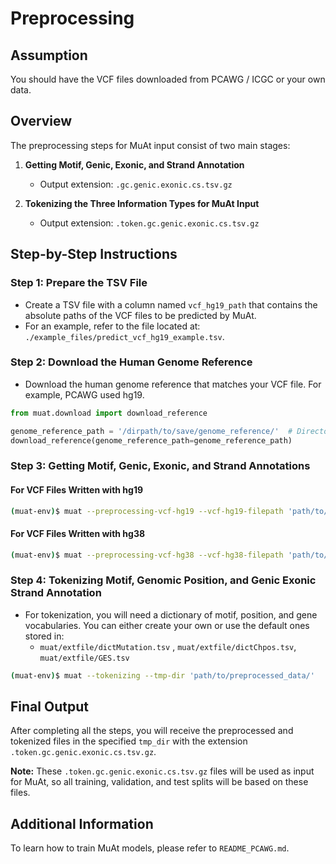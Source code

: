 # Preprocessing

## Assumption
You should have the VCF files downloaded from PCAWG / ICGC or your own data.

## Overview
The preprocessing steps for MuAt input consist of two main stages:

1. **Getting Motif, Genic, Exonic, and Strand Annotation**
   - Output extension: `.gc.genic.exonic.cs.tsv.gz`
   
2. **Tokenizing the Three Information Types for MuAt Input**
   - Output extension: `.token.gc.genic.exonic.cs.tsv.gz`

## Step-by-Step Instructions

### Step 1: Prepare the TSV File
- Create a TSV file with a column named `vcf_hg19_path` that contains the absolute paths of the VCF files to be predicted by MuAt.
- For an example, refer to the file located at: `./example_files/predict_vcf_hg19_example.tsv`.

### Step 2: Download the Human Genome Reference
- Download the human genome reference that matches your VCF file. For example, PCAWG used hg19.
  
```python
from muat.download import download_reference

genome_reference_path = '/dirpath/to/save/genome_reference/'  # Directory path to store the genome reference
download_reference(genome_reference_path=genome_reference_path)
```

### Step 3: Getting Motif, Genic, Exonic, and Strand Annotations

#### For VCF Files Written with hg19
```bash
(muat-env)$ muat --preprocessing-vcf-hg19 --vcf-hg19-filepath 'path/to/vcf_hg19.tsv' --hg19-filepath '/path/to/genome_reference.fa' --tmp-dir 'path/to/preprocessed_data/'
```

#### For VCF Files Written with hg38
```bash
(muat-env)$ muat --preprocessing-vcf-hg38 --vcf-hg38-filepath 'path/to/vcf_hg38.tsv' --hg38-filepath '/path/to/genome_reference.fa' --tmp-dir 'path/to/preprocessed_data/'
```

### Step 4: Tokenizing Motif, Genomic Position, and Genic Exonic Strand Annotation
- For tokenization, you will need a dictionary of motif, position, and gene vocabularies. You can either create your own or use the default ones stored in:
  - `muat/extfile/dictMutation.tsv` , `muat/extfile/dictChpos.tsv`, `muat/extfile/GES.tsv`
  
```bash
(muat-env)$ muat --tokenizing --tmp-dir 'path/to/preprocessed_data/'
```

## Final Output
After completing all the steps, you will receive the preprocessed and tokenized files in the specified `tmp_dir` with the extension `.token.gc.genic.exonic.cs.tsv.gz`. 

**Note:** These `.token.gc.genic.exonic.cs.tsv.gz` files will be used as input for MuAt, so all training, validation, and test splits will be based on these files.

## Additional Information
To learn how to train MuAt models, please refer to `README_PCAWG.md`.
